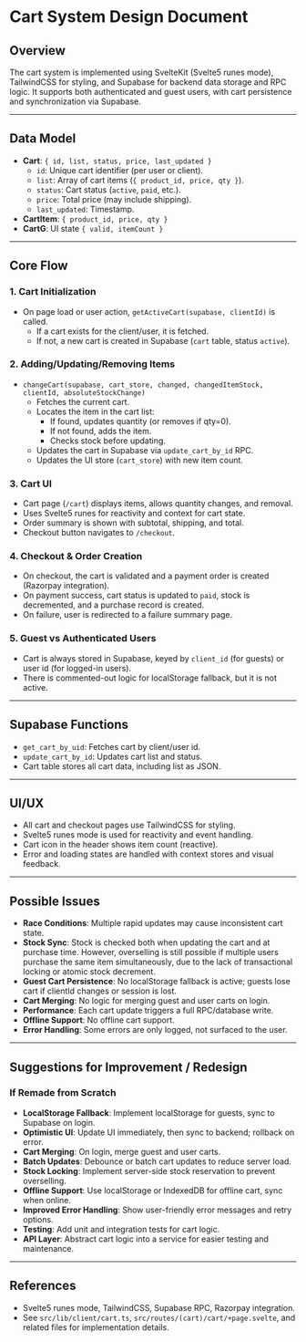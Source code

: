 # Cart System Design Document

## Overview
The cart system is implemented using SvelteKit (Svelte5 runes mode), TailwindCSS for styling, and Supabase for backend data storage and RPC logic. It supports both authenticated and guest users, with cart persistence and synchronization via Supabase.

---

## Data Model
- **Cart**: `{ id, list, status, price, last_updated }`
  - `id`: Unique cart identifier (per user or client).
  - `list`: Array of cart items (`{ product_id, price, qty }`).
  - `status`: Cart status (`active`, `paid`, etc.).
  - `price`: Total price (may include shipping).
  - `last_updated`: Timestamp.
- **CartItem**: `{ product_id, price, qty }`
- **CartG**: UI state `{ valid, itemCount }`

---

## Core Flow
### 1. Cart Initialization
- On page load or user action, `getActiveCart(supabase, clientId)` is called.
  - If a cart exists for the client/user, it is fetched.
  - If not, a new cart is created in Supabase (`cart` table, status `active`).

### 2. Adding/Updating/Removing Items
- `changeCart(supabase, cart_store, changed, changedItemStock, clientId, absoluteStockChange)`
  - Fetches the current cart.
  - Locates the item in the cart list:
    - If found, updates quantity (or removes if qty=0).
    - If not found, adds the item.
    - Checks stock before updating.
  - Updates the cart in Supabase via `update_cart_by_id` RPC.
  - Updates the UI store (`cart_store`) with new item count.

### 3. Cart UI
- Cart page (`/cart`) displays items, allows quantity changes, and removal.
- Uses Svelte5 runes for reactivity and context for cart state.
- Order summary is shown with subtotal, shipping, and total.
- Checkout button navigates to `/checkout`.

### 4. Checkout & Order Creation
- On checkout, the cart is validated and a payment order is created (Razorpay integration).
- On payment success, cart status is updated to `paid`, stock is decremented, and a purchase record is created.
- On failure, user is redirected to a failure summary page.

### 5. Guest vs Authenticated Users
- Cart is always stored in Supabase, keyed by `client_id` (for guests) or user id (for logged-in users).
- There is commented-out logic for localStorage fallback, but it is not active.

---

## Supabase Functions
- `get_cart_by_uid`: Fetches cart by client/user id.
- `update_cart_by_id`: Updates cart list and status.
- Cart table stores all cart data, including list as JSON.

---

## UI/UX
- All cart and checkout pages use TailwindCSS for styling.
- Svelte5 runes mode is used for reactivity and event handling.
- Cart icon in the header shows item count (reactive).
- Error and loading states are handled with context stores and visual feedback.

---

## Possible Issues
- **Race Conditions**: Multiple rapid updates may cause inconsistent cart state.
- **Stock Sync**: Stock is checked both when updating the cart and at purchase time. However, overselling is still possible if multiple users purchase the same item simultaneously, due to the lack of transactional locking or atomic stock decrement.
- **Guest Cart Persistence**: No localStorage fallback is active; guests lose cart if clientId changes or session is lost.
- **Cart Merging**: No logic for merging guest and user carts on login.
- **Performance**: Each cart update triggers a full RPC/database write.
- **Offline Support**: No offline cart support.
- **Error Handling**: Some errors are only logged, not surfaced to the user.

---

## Suggestions for Improvement / Redesign
### If Remade from Scratch
- **LocalStorage Fallback**: Implement localStorage for guests, sync to Supabase on login.
- **Optimistic UI**: Update UI immediately, then sync to backend; rollback on error.
- **Cart Merging**: On login, merge guest and user carts.
- **Batch Updates**: Debounce or batch cart updates to reduce server load.
- **Stock Locking**: Implement server-side stock reservation to prevent overselling.
- **Offline Support**: Use localStorage or IndexedDB for offline cart, sync when online.
- **Improved Error Handling**: Show user-friendly error messages and retry options.
- **Testing**: Add unit and integration tests for cart logic.
- **API Layer**: Abstract cart logic into a service for easier testing and maintenance.

---

## References
- Svelte5 runes mode, TailwindCSS, Supabase RPC, Razorpay integration.
- See `src/lib/client/cart.ts`, `src/routes/(cart)/cart/+page.svelte`, and related files for implementation details. 